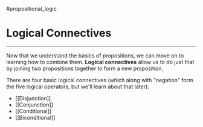 #propositional_logic

# Logical Connectives

---

Now that we understand the basics of propositions, we can move on to learning how to combine them. **Logical connectives** allow us to do just that by joining two propositions together to form a new proposition.

There are four basic logical connectives (which along with "negation" form the five logical operators, but we'll learn about that later):

- [[Disjunction]]
- [[Conjunction]]
- [[Conditional]]
- [[Biconditional]]
